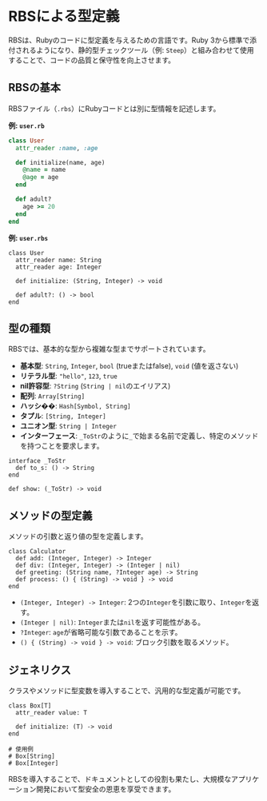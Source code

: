 # RBSによる型定義

RBSは、Rubyのコードに型定義を与えるための言語です。Ruby 3から標準で添付されるようになり、静的型チェックツール（例: `Steep`）と組み合わせて使用することで、コードの品質と保守性を向上させます。

## RBSの基本

RBSファイル（`.rbs`）にRubyコードとは別に型情報を記述します。

**例: `user.rb`**
```ruby
class User
  attr_reader :name, :age

  def initialize(name, age)
    @name = name
    @age = age
  end

  def adult?
    age >= 20
  end
end
```

**例: `user.rbs`**
```rbs
class User
  attr_reader name: String
  attr_reader age: Integer

  def initialize: (String, Integer) -> void

  def adult?: () -> bool
end
```

## 型の種類

RBSでは、基本的な型から複雑な型までサポートされています。

- **基本型**: `String`, `Integer`, `bool` (trueまたはfalse), `void` (値を返さない)
- **リテラル型**: `"hello"`, `123`, `true`
- **nil許容型**: `?String` (`String | nil`のエイリアス)
- **配列**: `Array[String]`
- **ハッシ��**: `Hash[Symbol, String]`
- **タプル**: `[String, Integer]`
- **ユニオン型**: `String | Integer`
- **インターフェース**: `_ToStr`のように`_`で始まる名前で定義し、特定のメソッドを持つことを要求します。

```rbs
interface _ToStr
  def to_s: () -> String
end

def show: (_ToStr) -> void
```

## メソッドの型定義

メソッドの引数と返り値の型を定義します。

```rbs
class Calculator
  def add: (Integer, Integer) -> Integer
  def div: (Integer, Integer) -> (Integer | nil)
  def greeting: (String name, ?Integer age) -> String
  def process: () { (String) -> void } -> void
end
```

- `(Integer, Integer) -> Integer`: 2つの`Integer`を引数に取り、`Integer`を返す。
- `(Integer | nil)`: `Integer`または`nil`を返す可能性がある。
- `?Integer`: `age`が省略可能な引数であることを示す。
- `() { (String) -> void } -> void`: ブロック引数を取るメソッド。

## ジェネリクス

クラスやメソッドに型変数を導入することで、汎用的な型定義が可能です。

```rbs
class Box[T]
  attr_reader value: T

  def initialize: (T) -> void
end

# 使用例
# Box[String]
# Box[Integer]
```

RBSを導入することで、ドキュメントとしての役割も果たし、大規模なアプリケーション開発において型安全の恩恵を享受できます。
